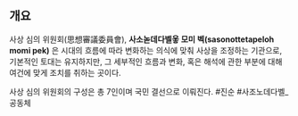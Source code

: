 ## 개요
사상 심의 위원회(思想審議委員會), **사소녿데다벨옿 모미 벡(sasonottetapeloh momi pek)** 은 시대의 흐름에 따라 변화하는 의식에 맞춰 사상을 조정하는 기관으로, 기본적인 토대는 유지하지만, 그 세부적인 흐름과 변화, 혹은 해석에 관한 부분에 대해 여건에 맞게 조치를 취하는 곳이다.

사상 심의 위원회의 구성은 총 7인이며 국민 결선으로 이뤄진다.
#진순 #사조노데다벨_공동체